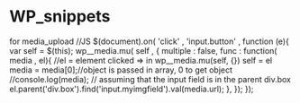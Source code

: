 WP_snippets
===========


for media_upload
//JS
	$(document).on( 'click' , 'input.button' , function (e){
		var self = $(this);
		wp__media.mu( self , 
			{
			multiple : false,
			func : function( media , el){
				//el = element clicked => in wp__media.mu(self, {}) self = el
				media = media[0];//object is passed in array, 0 to get object
				//console.log(media);
				// assuming that the input field is in the parent div.box
				el.parent('div.box').find('input.myimgfield').val(media.url);
			},
		});
	});	
